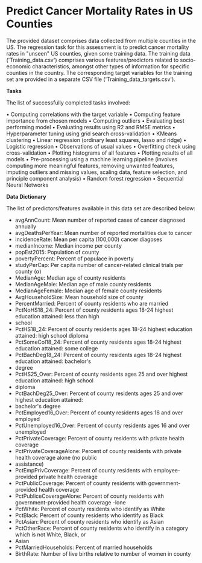 # **Predict Cancer Mortality Rates in US Counties**

The provided dataset comprises data collected from multiple counties in the US. The regression task for this assessment is to predict cancer mortality rates in "unseen" US counties, given some training data. The training data ('Training_data.csv') comprises various features/predictors related to socio-economic characteristics, amongst other types of information for specific counties in the country. The corresponding target variables for the training set are provided in a separate CSV file ('Training_data_targets.csv').

**Tasks**

The list of successfully completed tasks involved:

• Computing correlations with the target variable
• Computing feature importance from chosen models
• Computing outliers
• Evaluating best performing model
• Evaluating results using R2 and RMSE metrics
• Hyperparameter tuning using grid search cross-validation
• KMeans clustering
• Linear regression (ordinary least squares, lasso and ridge)
• Logistic regression
• Observations of usual values
• Overfitting check using cross-validation
• Plotting histograms of all features
• Plotting results of all models
• Pre-processing using a machine learning pipeline (involves computing more meaningful features, removing unwanted features, imputing outliers and missing values, scaling data, feature selection, and principle component analysis)
• Random forest regression
• Sequential Neural Networks

**Data Dictionary**

The list of predictors/features available in this data set are described below:

- avgAnnCount: Mean number of reported cases of cancer diagnosed annually
- avgDeathsPerYear: Mean number of reported mortalities due to cancer
- incidenceRate: Mean per capita (100,000) cancer diagoses
- medianIncome: Median income per county 
- popEst2015: Population of county 
- povertyPercent: Percent of populace in poverty 
- studyPerCap: Per capita number of cancer-related clinical trials per county ($\alpha$)
- MedianAge: Median age of county residents 
- MedianAgeMale: Median age of male county residents 
- MedianAgeFemale: Median age of female county residents 
- AvgHouseholdSize: Mean household size of county 
- PercentMarried: Percent of county residents who are married 
- PctNoHS18_24: Percent of county residents ages 18-24 highest education attained: less than high
- school 
- PctHS18_24: Percent of county residents ages 18-24 highest education attained: high school diploma 
- PctSomeCol18_24: Percent of county residents ages 18-24 highest education attained: some college 
- PctBachDeg18_24: Percent of county residents ages 18-24 highest education attained: bachelor's
- degree 
- PctHS25_Over: Percent of county residents ages 25 and over highest education attained: high school
- diploma 
- PctBachDeg25_Over: Percent of county residents ages 25 and over highest education attained:
- bachelor's degree 
- PctEmployed16_Over: Percent of county residents ages 16 and over employed 
- PctUnemployed16_Over: Percent of county residents ages 16 and over unemployed 
- PctPrivateCoverage: Percent of county residents with private health coverage 
- PctPrivateCoverageAlone: Percent of county residents with private health coverage alone (no public
- assistance) 
- PctEmpPrivCoverage: Percent of county residents with employee-provided private health coverage 
- PctPublicCoverage: Percent of county residents with government-provided health coverage 
- PctPubliceCoverageAlone: Percent of county residents with government-provided health coverage -lone 
- PctWhite: Percent of county residents who identify as White 
- PctBlack: Percent of county residents who identify as Black 
- PctAsian: Percent of county residents who identify as Asian 
- PctOtherRace: Percent of county residents who identify in a category which is not White, Black, or
- Asian 
- PctMarriedHouseholds: Percent of married households 
- BirthRate: Number of live births relative to number of women in county 
